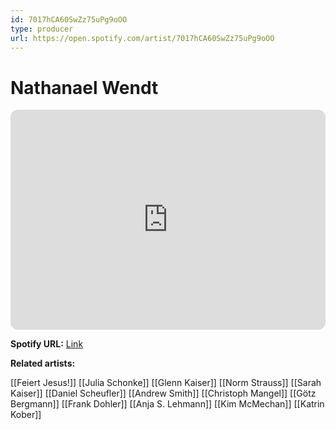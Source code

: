 ```yaml
---
id: 7017hCA60SwZz75uPg9oOO
type: producer
url: https://open.spotify.com/artist/7017hCA60SwZz75uPg9oOO
---
```

# Nathanael Wendt

<iframe style="border-radius:12px" src="https://open.spotify.com/embed/artist/7017hCA60SwZz75uPg9oOO" width="100%" height="352" frameBorder="0" allowfullscreen="" allow="autoplay; clipboard-write; encrypted-media; fullscreen; picture-in-picture" loading="lazy"></iframe>

**Spotify URL:** [Link](https://open.spotify.com/artist/7017hCA60SwZz75uPg9oOO)

**Related artists:**

[[Feiert Jesus!]]
[[Julia Schonke]]
[[Glenn Kaiser]]
[[Norm Strauss]]
[[Sarah Kaiser]]
[[Daniel Scheufler]]
[[Andrew Smith]]
[[Christoph Mangel]]
[[Götz Bergmann]]
[[Frank Dohler]]
[[Anja S. Lehmann]]
[[Kim McMechan]]
[[Katrin Kober]]
